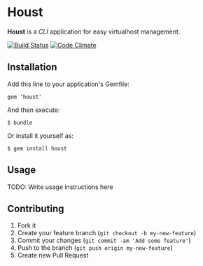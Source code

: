 # Houst

**Houst** is a *CLI* application for easy virtualhost management.

[![Build Status](https://travis-ci.org/proudlygeek/houst.png)](https://travis-ci.org/proudlygeek/houst)
[![Code Climate](https://codeclimate.com/badge.png)](https://codeclimate.com/github/proudlygeek/houst)

## Installation

Add this line to your application's Gemfile:

    gem 'houst'

And then execute:

    $ bundle

Or install it yourself as:

    $ gem install houst

## Usage

TODO: Write usage instructions here

## Contributing

1. Fork it
2. Create your feature branch (`git checkout -b my-new-feature`)
3. Commit your changes (`git commit -am 'Add some feature'`)
4. Push to the branch (`git push origin my-new-feature`)
5. Create new Pull Request
